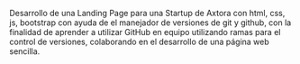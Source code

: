 Desarrollo de una Landing Page para una Startup de Axtora
con html, css, js, bootstrap con ayuda de el manejador de versiones de git y github, con la finalidad de aprender a utilizar GitHub en equipo utilizando ramas para el control
de versiones, colaborando en el desarrollo de una página web sencilla.  
